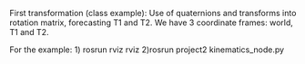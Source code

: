First transformation (class example):
Use of quaternions and transforms into rotation matrix, forecasting T1 and T2.
We have 3 coordinate frames: world, T1 and T2.

For the example:
	1) rosrun rviz rviz
	2)rosrun project2 kinematics_node.py
